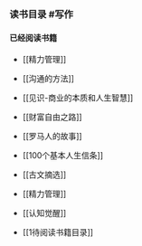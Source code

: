 ### 读书目录 #写作 

#### 已经阅读书籍
- [[精力管理]]
- [[沟通的方法]]
- [[见识-商业的本质和人生智慧]]
- [[财富自由之路]]
- [[罗马人的故事]]
- [[100个基本人生信条]]
- [[古文摘选]]
- [[精力管理]]
- [[认知觉醒]]




- [[1待阅读书籍目录]]





